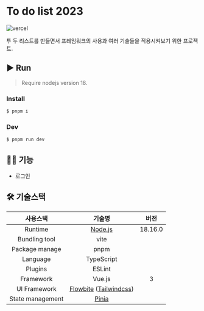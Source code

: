 # To do list 2023

![vercel](https://vercelbadge.vercel.app/api/253eosam/to-do-list-2023)

투 두 리스트를 만들면서 프레임워크의 사용과 여러 기술들을 적용시켜보기 위한 프로젝트.

## ▶️ Run

> Require nodejs version 18.

### Install

```bash
$ pnpm i
```

### Dev

```bash
$ pnpm run dev
```

## 🧑‍💻 기능

- 로그인

## 🛠️ 기술스택

|     사용스택     |                                   기술명                                    |  버전   |
| :--------------: | :-------------------------------------------------------------------------: | :-----: |
|     Runtime      |                      [Node.js](https://nodejs.org/ko)                       | 18.16.0 |
|  Bundling tool   |                                    vite                                     |         |
|  Package manage  |                                    pnpm                                     |         |
|     Language     |                                 TypeScript                                  |         |
|     Plugins      |                                   ESLint                                    |         |
|    Framework     |                                   Vue.js                                    |    3    |
|   UI Framework   | [Flowbite](https://flowbite.com/) ([Tailwindcss](https://tailwindcss.com/)) |         |
| State management |                      [Pinia](https://pinia.vuejs.org/)                      |         |
